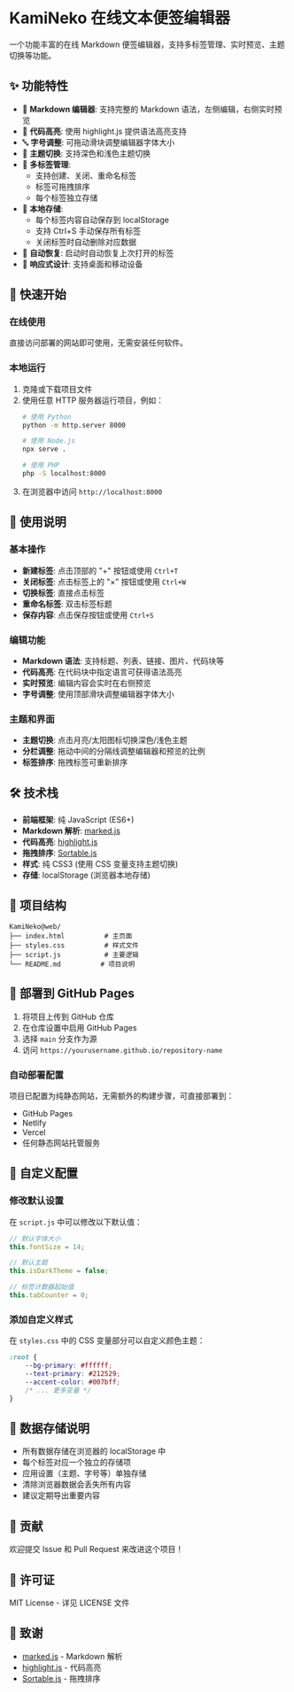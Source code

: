 # KamiNeko 在线文本便签编辑器

一个功能丰富的在线 Markdown 便签编辑器，支持多标签管理、实时预览、主题切换等功能。

## ✨ 功能特性

- 📝 **Markdown 编辑器**: 支持完整的 Markdown 语法，左侧编辑，右侧实时预览
- 🎨 **代码高亮**: 使用 highlight.js 提供语法高亮支持
- 🔤 **字号调整**: 可拖动滑块调整编辑器字体大小
- 🌙 **主题切换**: 支持深色和浅色主题切换
- 📑 **多标签管理**: 
  - 支持创建、关闭、重命名标签
  - 标签可拖拽排序
  - 每个标签独立存储
- 💾 **本地存储**: 
  - 每个标签内容自动保存到 localStorage
  - 支持 Ctrl+S 手动保存所有标签
  - 关闭标签时自动删除对应数据
- 🔄 **自动恢复**: 启动时自动恢复上次打开的标签
- 📱 **响应式设计**: 支持桌面和移动设备

## 🚀 快速开始

### 在线使用

直接访问部署的网站即可使用，无需安装任何软件。

### 本地运行

1. 克隆或下载项目文件
2. 使用任意 HTTP 服务器运行项目，例如：
   ```bash
   # 使用 Python
   python -m http.server 8000
   
   # 使用 Node.js
   npx serve .
   
   # 使用 PHP
   php -S localhost:8000
   ```
3. 在浏览器中访问 `http://localhost:8000`

## 🎯 使用说明

### 基本操作

- **新建标签**: 点击顶部的 "+" 按钮或使用 `Ctrl+T`
- **关闭标签**: 点击标签上的 "×" 按钮或使用 `Ctrl+W`
- **切换标签**: 直接点击标签
- **重命名标签**: 双击标签标题
- **保存内容**: 点击保存按钮或使用 `Ctrl+S`

### 编辑功能

- **Markdown 语法**: 支持标题、列表、链接、图片、代码块等
- **代码高亮**: 在代码块中指定语言可获得语法高亮
- **实时预览**: 编辑内容会实时在右侧预览
- **字号调整**: 使用顶部滑块调整编辑器字体大小

### 主题和界面

- **主题切换**: 点击月亮/太阳图标切换深色/浅色主题
- **分栏调整**: 拖动中间的分隔线调整编辑器和预览的比例
- **标签排序**: 拖拽标签可重新排序

## 🛠️ 技术栈

- **前端框架**: 纯 JavaScript (ES6+)
- **Markdown 解析**: [marked.js](https://marked.js.org/)
- **代码高亮**: [highlight.js](https://highlightjs.org/)
- **拖拽排序**: [Sortable.js](https://sortablejs.github.io/Sortable/)
- **样式**: 纯 CSS3 (使用 CSS 变量支持主题切换)
- **存储**: localStorage (浏览器本地存储)

## 📁 项目结构

```
KamiNeko@web/
├── index.html          # 主页面
├── styles.css          # 样式文件
├── script.js           # 主要逻辑
└── README.md          # 项目说明
```

## 🚀 部署到 GitHub Pages

1. 将项目上传到 GitHub 仓库
2. 在仓库设置中启用 GitHub Pages
3. 选择 `main` 分支作为源
4. 访问 `https://yourusername.github.io/repository-name`

### 自动部署配置

项目已配置为纯静态网站，无需额外的构建步骤，可直接部署到：

- GitHub Pages
- Netlify
- Vercel
- 任何静态网站托管服务

## 🔧 自定义配置

### 修改默认设置

在 `script.js` 中可以修改以下默认值：

```javascript
// 默认字体大小
this.fontSize = 14;

// 默认主题
this.isDarkTheme = false;

// 标签计数器起始值
this.tabCounter = 0;
```

### 添加自定义样式

在 `styles.css` 中的 CSS 变量部分可以自定义颜色主题：

```css
:root {
    --bg-primary: #ffffff;
    --text-primary: #212529;
    --accent-color: #007bff;
    /* ... 更多变量 */
}
```

## 📝 数据存储说明

- 所有数据存储在浏览器的 localStorage 中
- 每个标签对应一个独立的存储项
- 应用设置（主题、字号等）单独存储
- 清除浏览器数据会丢失所有内容
- 建议定期导出重要内容

## 🤝 贡献

欢迎提交 Issue 和 Pull Request 来改进这个项目！

## 📄 许可证

MIT License - 详见 LICENSE 文件

## 🙏 致谢

- [marked.js](https://marked.js.org/) - Markdown 解析
- [highlight.js](https://highlightjs.org/) - 代码高亮
- [Sortable.js](https://sortablejs.github.io/Sortable/) - 拖拽排序